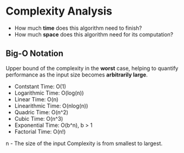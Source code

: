 # Complexity Analysis

- How much **time** does this algorithm need to finish?
- How much **space** does this algorithm need for its computation?

## Big-O Notation

Upper bound of the complexity in the **worst** case, helping to quantify performance as the input size becomes **arbitrarily large**.

- Contstant Time: O(1)
- Logarithmic Time: O(log(n))
- Linear Time: O(n)
- Linearithmic Time: O(nlog(n))
- Quadric Time: O(n^2)
- Cubic Time: O(n^3)
- Exponential Time: O(b^n), b > 1
- Factorial Time: O(n!)

n - The size of the input
Complexity is from smallest to largest.


